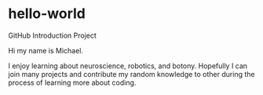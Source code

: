 # hello-world
GitHub Introduction Project

Hi my name is Michael. 

I enjoy learning about neuroscience, robotics, and botony. Hopefully I can join many projects and contribute my random knowledge to other during the process of learning more about coding.
